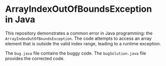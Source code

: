 # ArrayIndexOutOfBoundsException in Java

This repository demonstrates a common error in Java programming: the `ArrayIndexOutOfBoundsException`.  The code attempts to access an array element that is outside the valid index range, leading to a runtime exception.

The `bug.java` file contains the buggy code.  The `bugSolution.java` file provides the corrected code.